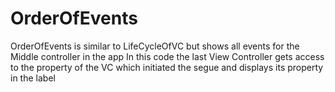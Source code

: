 # OrderOfEvents
OrderOfEvents is similar to LifeCycleOfVC but shows all events for the Middle controller in the app
In this code the last View Controller gets access to the property of the VC which initiated the segue and displays its property in the label
